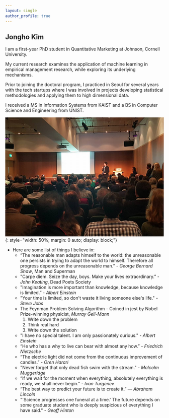 ```yaml
---
layout: single
author_profile: true
---
```

## Jongho Kim
I am a first-year PhD student in Quantitative Marketing at Johnson, Cornell University. 

My current research examines the application of machine learning in empirical management research, while exploring its underlying mechanisms. 

Prior to joining the doctoral program, I practiced in Seoul for several years with the tech startups where I was involved in projects developing statistical methodologies and applying them to high dimensional data. 

I received a MS in Information Systems from KAIST and a BS in Computer Science and Engineering from UNIST.

![Jongho Kim](/assets/images/bio-presentation.jpg){: style="width: 50%; margin: 0 auto; display: block;"}

- Here are some list of things I believe in:
    - “The reasonable man adapts himself to the world: the unreasonable one persists in trying to adapt the world to himself. Therefore all progress depends on the unreasonable man.” - *George Bernard Shaw*, Man and Superman
    - "Carpe diem. Seize the day, boys. Make your lives extraordinary.” - *John Keating*, Dead Poets Society
    - "Imagination is more important than knowledge, because knowledge is limited.” - *Albert Einstein*
    - "Your time is limited, so don't waste it living someone else's life." - *Steve Jobs*
    - The Feynman Problem Solving Algorithm - Coined in jest by Nobel Prize-winning physicist, *Murray Gell-Mann*
        1. Write down the problem
        2. Think real hard
        3. Write down the solution
    - "I have no special talent. I am only passionately curious." - *Albert Einstein*
    - “He who has a why to live can bear with almost any how.” - *Friedrich Nietzsche*
    - “The electric light did not come from the continuous improvement of candles.” - *Oren Harari*
    - "Never forget that only dead fish swim with the stream." - *Malcolm Muggeridge*
    - “If we wait for the moment when everything, absolutely everything is ready, we shall never begin.” - *Ivan Turgenev*
    - “The best way to predict your future is to create it.” ― *Abraham Lincoln*
    - "'Science progresses one funeral at a time.' The future depends on some graduate student who is deeply suspicious of everything I have said." - *Geoff Hinton*